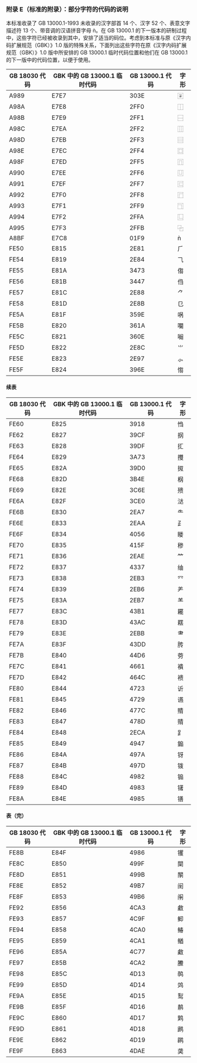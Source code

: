 ### 附录 E（标准的附录）：部分字符的代码的说明
本标准收录了 GB 13000.1-1993 未收录的汉字部首 14 个、汉字 52 个、表意文字描述符 13 个、带音调的汉语拼音字母 ǹ。在 GB 13000.1 的下一版本的研制过程中，这些字符已经被收录到其中，安排了适当的码位。考虑到本标准与原《汉字内码扩展规范（GBK）》1.0 版的特殊关系，下面列出这些字符在原《汉字内码扩展规范（GBK）》1.0 版中所安排的 GB 13000.1 临时代码位置和他们在 GB 13000.1 的下一版中的代码位置，以便于使用。

|GB 18030 代码|GBK 中的 GB 13000.1 临时代码|GB 13000.1 代码|字形|
|-|-|-|-|
|A989|E7E7|303E|〾|
|A98A|E7E8|2FF0|⿰|
|A98B|E7E9|2FF1|⿱|
|A98C|E7EA|2FF2|⿲|
|A98D|E7EB|2FF3|⿳|
|A98E|E7EC|2FF4|⿴|
|A98F|E7ED|2FF5|⿵|
|A990|E7EE|2FF6|⿶|
|A991|E7EF|2FF7|⿷|
|A992|E7F0|2FF8|⿸|
|A993|E7F1|2FF9|⿹|
|A994|E7F2|2FFA|⿺|
|A995|E7F3|2FFB|⿻|
|A8BF|E7C8|01F9|ǹ|
|FE50|E815|2E81|⺁|
|FE54|E819|2E84|⺄|
|FE55|E81A|3473|㑳|
|FE56|E81B|3447|㑇|
|FE57|E81C|2E88|⺈|
|FE58|E81D|2E8B|⺋|
|FE5A|E81F|359E|㖞|
|FE5B|E820|361A|㘚|
|FE5C|E821|360E|㘎|
|FE5D|E822|2E8C|⺌|
|FE5E|E823|2E97|⺗|
|FE5F|E824|396E|㥮|

#### 续表
|GB 18030 代码|GBK 中的 GB 13000.1 临时代码|GB 13000.1 代码|字形|
|-|-|-|-|
|FE60|E825|3918|㤘|
|FE62|E827|39CF|㧏|
|FE63|E828|39DF|㧟|
|FE64|E829|3A73|㩳|
|FE65|E82A|39D0|㧐|
|FE68|E82D|3B4E|㭎|
|FE69|E82E|3C6E|㱮|
|FE6A|E82F|3CE0|㳠|
|FE6B|E830|2EA7|⺧|
|FE6E|E833|2EAA|⺪|
|FE6F|E834|4056|䁖|
|FE70|E835|415F|䅟|
|FE71|E836|2EAE|⺮|
|FE72|E837|4337|䌷|
|FE73|E838|2EB3|⺳|
|FE74|E839|2EB6|⺶|
|FE75|E83A|2EB7|⺷|
|FE77|E83C|43B1|䎱|
|FE78|E83D|43AC|䎬|
|FE79|E83E|2EBB|⺻|
|FE7A|E83F|43DD|䏝|
|FE7B|E840|44D6|䓖|
|FE7C|E841|4661|䙡|
|FE7D|E842|464C|䙌|
|FE80|E844|4723|䜣|
|FE81|E845|4729|䜩|
|FE82|E846|477C|䝼|
|FE83|E847|478D|䞍|
|FE84|E848|2ECA|⻊|
|FE85|E849|4947|䥇|
|FE86|E84A|497A|䥺|
|FE87|E84B|497D|䥽|
|FE88|E84C|4982|䦂|
|FE89|E84D|4983|䦃|
|FE8A|E84E|4985|䦅|

#### 表（完）
|GB 18030 代码|GBK 中的 GB 13000.1 临时代码|GB 13000.1 代码|字形|
|-|-|-|-|
|FE8B|E84F|4986|䦆|
|FE8C|E850|499F|䦟|
|FE8D|E851|499B|䦛|
|FE8E|E852|49B7|䦷|
|FE8F|E853|49B6|䦶|
|FE92|E856|4CA3|䲣|
|FE93|E857|4C9F|䲟|
|FE94|E858|4CA0|䲠|
|FE95|E859|4CA1|䲡|
|FE96|E85A|4C77|䱷|
|FE97|E85B|4CA2|䲢|
|FE98|E85C|4D13|䴓|
|FE99|E85D|4D14|䴔|
|FE9A|E85E|4D15|䴕|
|FE9B|E85F|4D16|䴖|
|FE9C|E860|4D17|䴗|
|FE9D|E861|4D18|䴘|
|FE9E|E862|4D19|䴙|
|FE9F|E863|4DAE|䶮|
